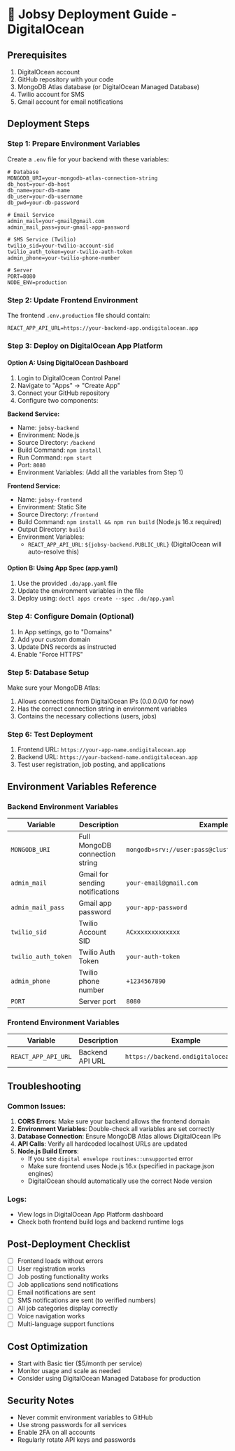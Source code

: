 # 🚀 Jobsy Deployment Guide - DigitalOcean

## Prerequisites
1. DigitalOcean account
2. GitHub repository with your code
3. MongoDB Atlas database (or DigitalOcean Managed Database)
4. Twilio account for SMS
5. Gmail account for email notifications

## Deployment Steps

### Step 1: Prepare Environment Variables
Create a `.env` file for your backend with these variables:
```
# Database
MONGODB_URI=your-mongodb-atlas-connection-string
db_host=your-db-host
db_name=your-db-name
db_user=your-db-username
db_pwd=your-db-password

# Email Service
admin_mail=your-gmail@gmail.com
admin_mail_pass=your-gmail-app-password

# SMS Service (Twilio)
twilio_sid=your-twilio-account-sid
twilio_auth_token=your-twilio-auth-token
admin_phone=your-twilio-phone-number

# Server
PORT=8080
NODE_ENV=production
```

### Step 2: Update Frontend Environment
The frontend `.env.production` file should contain:
```
REACT_APP_API_URL=https://your-backend-app.ondigitalocean.app
```

### Step 3: Deploy on DigitalOcean App Platform

#### Option A: Using DigitalOcean Dashboard
1. Login to DigitalOcean Control Panel
2. Navigate to "Apps" → "Create App"
3. Connect your GitHub repository
4. Configure two components:

**Backend Service:**
- Name: `jobsy-backend`
- Environment: Node.js
- Source Directory: `/backend`
- Build Command: `npm install`
- Run Command: `npm start`
- Port: `8080`
- Environment Variables: (Add all the variables from Step 1)

**Frontend Service:**
- Name: `jobsy-frontend`  
- Environment: Static Site
- Source Directory: `/frontend`
- Build Command: `npm install && npm run build` (Node.js 16.x required)
- Output Directory: `build`
- Environment Variables:
  - `REACT_APP_API_URL`: `${jobsy-backend.PUBLIC_URL}` (DigitalOcean will auto-resolve this)

#### Option B: Using App Spec (app.yaml)
1. Use the provided `.do/app.yaml` file
2. Update the environment variables in the file
3. Deploy using: `doctl apps create --spec .do/app.yaml`

### Step 4: Configure Domain (Optional)
1. In App settings, go to "Domains"
2. Add your custom domain
3. Update DNS records as instructed
4. Enable "Force HTTPS"

### Step 5: Database Setup
Make sure your MongoDB Atlas:
1. Allows connections from DigitalOcean IPs (0.0.0.0/0 for now)
2. Has the correct connection string in environment variables
3. Contains the necessary collections (users, jobs)

### Step 6: Test Deployment
1. Frontend URL: `https://your-app-name.ondigitalocean.app`
2. Backend URL: `https://your-backend-name.ondigitalocean.app`
3. Test user registration, job posting, and applications

## Environment Variables Reference

### Backend Environment Variables
| Variable | Description | Example |
|----------|-------------|---------|
| `MONGODB_URI` | Full MongoDB connection string | `mongodb+srv://user:pass@cluster.mongodb.net/jobsy` |
| `admin_mail` | Gmail for sending notifications | `your-email@gmail.com` |
| `admin_mail_pass` | Gmail app password | `your-app-password` |
| `twilio_sid` | Twilio Account SID | `ACxxxxxxxxxxxxx` |
| `twilio_auth_token` | Twilio Auth Token | `your-auth-token` |
| `admin_phone` | Twilio phone number | `+1234567890` |
| `PORT` | Server port | `8080` |

### Frontend Environment Variables
| Variable | Description | Example |
|----------|-------------|---------|
| `REACT_APP_API_URL` | Backend API URL | `https://backend.ondigitalocean.app` |

## Troubleshooting

### Common Issues:
1. **CORS Errors**: Make sure your backend allows the frontend domain
2. **Environment Variables**: Double-check all variables are set correctly
3. **Database Connection**: Ensure MongoDB Atlas allows DigitalOcean IPs
4. **API Calls**: Verify all hardcoded localhost URLs are updated
5. **Node.js Build Errors**: 
   - If you see `digital envelope routines::unsupported` error
   - Make sure frontend uses Node.js 16.x (specified in package.json engines)
   - DigitalOcean should automatically use the correct Node version

### Logs:
- View logs in DigitalOcean App Platform dashboard
- Check both frontend build logs and backend runtime logs

## Post-Deployment Checklist
- [ ] Frontend loads without errors
- [ ] User registration works
- [ ] Job posting functionality works  
- [ ] Job applications send notifications
- [ ] Email notifications are sent
- [ ] SMS notifications are sent (to verified numbers)
- [ ] All job categories display correctly
- [ ] Voice navigation works
- [ ] Multi-language support functions

## Cost Optimization
- Start with Basic tier ($5/month per service)
- Monitor usage and scale as needed
- Consider using DigitalOcean Managed Database for production

## Security Notes
- Never commit environment variables to GitHub
- Use strong passwords for all services
- Enable 2FA on all accounts
- Regularly rotate API keys and passwords
